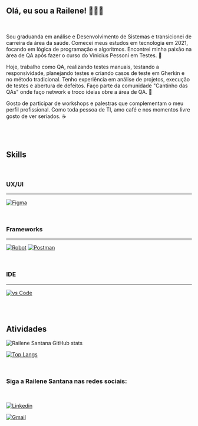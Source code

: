 ## Olá, eu sou a Railene! 🧑🏻‍🚀

<br>

  Sou graduanda em análise e Desenvolvimento de Sistemas e transicionei de carreira da área da saúde. Comecei meus estudos em tecnologia em 2021, focando em lógica de programação e algoritmos. Encontrei minha paixão na área de QA após fazer o curso do Vinicius Pessoni em Testes. 🔎
  
  Hoje, trabalho como QA, realizando testes manuais, testando a responsividade, planejando testes e criando casos de teste em Gherkin e no método tradicional. Tenho experiência em análise de projetos, execução de testes e abertura de defeitos. Faço parte da comunidade "Cantinho das QAs" onde faço network e troco ideias obre a área de QA. 🐞
  
  Gosto de participar de workshops e palestras que complementam o meu perfil profissional. Como toda pessoa de TI, amo café e nos momentos livre gosto de ver seriados. ☕


<br>


<br>

## **Skills**

<br>

### UX/UI
----

[![Figma](https://img.shields.io/badge/Figma-F24E1E?style=for-the-badge&logo=figma&logoColor=white)]()

<br>

### Frameworks
---
 [![Robot](https://img.shields.io/badge/Robot%20Framework-000000?style=for-the-badge&logo=robot-framework&logoColor=white)]()
 [![Postman](https://img.shields.io/badge/Postman-FF6C37?style=for-the-badge&logo=Postman&logoColor=white)]()
 

<br>

### IDE
---

[![vs Code](https://img.shields.io/badge/Visual_Studio_Code-0078D4?style=for-the-badge&logo=visual%20studio%20code&logoColor=white)]() 

<br>

<br> 

## Atividades

![Railene Santana GitHub stats](https://github-readme-stats.vercel.app/api?username=railenesantana&show_icons=true&theme=radical)

[![Top Langs](https://github-readme-stats.vercel.app/api/top-langs/?username=railenesantana&layout=compact)](https://github.com/anuraghazra/github-readme-stats)


<br> 

### Siga a Railene Santana nas redes sociais:

<br> 

[![Linkedin](https://img.shields.io/badge/LinkedIn-0077B5?style=for-the-badge&logo=linkedin&logoColor=white)](https://www.linkedin.com/in/railene-santana/) 

[![Gmail](https://img.shields.io/badge/Gmail-D14836?style=for-the-badge&logo=gmail&logoColor=white)](https://mail.google.com/mail/u/1/#inbox/) 

<br>
